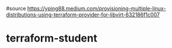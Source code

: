 #source
https://yping88.medium.com/provisioning-multiple-linux-distributions-using-terraform-provider-for-libvirt-632186f1c007
# terraform-student
